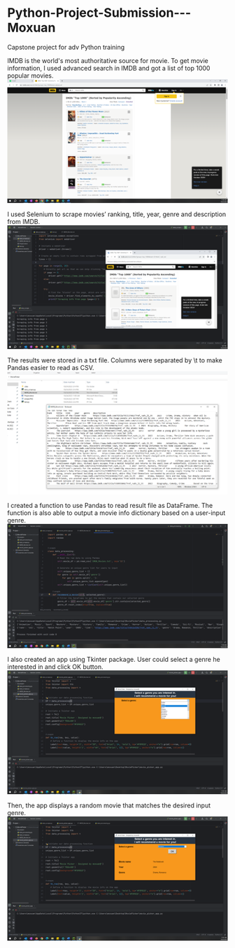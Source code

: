 # Python-Project-Submission---Moxuan
Capstone project for adv Python training

IMDB is the world's most authoritative source for movie. To get movie information, I used advanced search in IMDB and got a list of top 1000 popular movies.
![imdb](https://github.com/moritzcao/Python-Project-Submission---Moxuan/blob/main/snapshot/imdb.PNG)

I used Selenium to scrape movies’ ranking, title, year, genre and description from IMDB. 
![scrape](https://github.com/moritzcao/Python-Project-Submission---Moxuan/blob/main/snapshot/scrape.PNG)

The results were stored in a txt file. Columns were separated by \t to make Pandas easier to read as CSV.
![result](https://github.com/moritzcao/Python-Project-Submission---Moxuan/blob/main/snapshot/result.PNG)

I created a function to use Pandas to read result file as DataFrame. The function is also able to output a movie info dictionary based on a user-input genre. 
![processing](https://github.com/moritzcao/Python-Project-Submission---Moxuan/blob/main/snapshot/processing.PNG)

I also created an app using Tkinter package. User could select a genre he interested in and click OK button.
![select](https://github.com/moritzcao/Python-Project-Submission---Moxuan/blob/main/snapshot/app_select.PNG)

Then, the app displays a random movie that matches the desired input genre. 
![app](https://github.com/moritzcao/Python-Project-Submission---Moxuan/blob/main/snapshot/app_result1.PNG)
